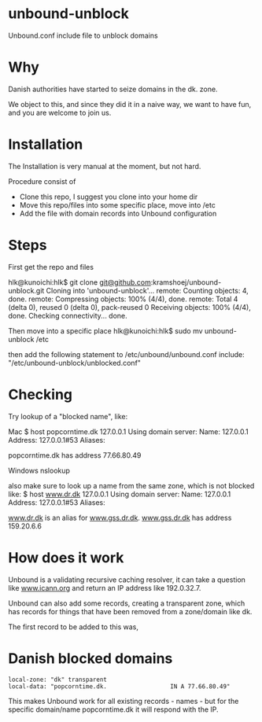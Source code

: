 # unbound-unblock
Unbound.conf include file to unblock domains

# Why

Danish authorities have started to seize domains in the dk. zone.

We object to this, and since they did it in a naive way, we want to have
fun, and you are welcome to join us.


# Installation

The Installation is very manual at the moment, but not hard.

Procedure consist of
* Clone this repo, I suggest you clone into your home dir
* Move this repo/files into some specific place, move into /etc
* Add the file with domain records into Unbound configuration

# Steps

First get the repo and files

hlk@kunoichi:hlk$ git clone git@github.com:kramshoej/unbound-unblock.git
Cloning into 'unbound-unblock'...
remote: Counting objects: 4, done.
remote: Compressing objects: 100% (4/4), done.
remote: Total 4 (delta 0), reused 0 (delta 0), pack-reused 0
Receiving objects: 100% (4/4), done.
Checking connectivity... done.

Then move into a specific place
hlk@kunoichi:hlk$ sudo mv unbound-unblock /etc

then add the following statement to /etc/unbound/unbound.conf
include: "/etc/unbound-unblock/unblocked.conf"


# Checking

Try lookup of a "blocked name", like:

Mac
$ host popcorntime.dk 127.0.0.1
Using domain server:
Name: 127.0.0.1
Address: 127.0.0.1#53
Aliases:

popcorntime.dk has address 77.66.80.49

Windows
nslookup

also make sure to look up a name from the same zone, which is not blocked like:
$ host www.dr.dk 127.0.0.1
Using domain server:
Name: 127.0.0.1
Address: 127.0.0.1#53
Aliases:

www.dr.dk is an alias for www.gss.dr.dk.
www.gss.dr.dk has address 159.20.6.6


# How does it work

Unbound is a validating recursive caching resolver, it can take a question
like www.icann.org and return an IP address like 192.0.32.7.

Unbound can also add some records, creating a transparent zone, which
has records for things that have been removed from a zone/domain like dk.

The first record to be added to this was,

# Danish blocked domains
    local-zone: "dk" transparent
    local-data: "popcorntime.dk.                  IN A 77.66.80.49"

This makes Unbound work for all existing records - names - but for the specific
domain/name popcorntime.dk it will respond with the IP.
